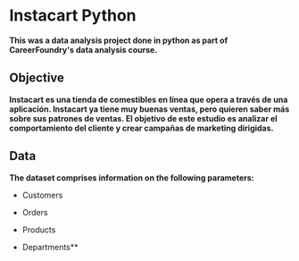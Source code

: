 # Instacart Python
**This was a data analysis project done in python as part of CareerFoundry's data analysis course.**

## Objective
**Instacart es una tienda de comestibles en línea que opera a través de una aplicación. Instacart ya tiene muy buenas ventas, pero quieren saber más sobre sus patrones de ventas. El objetivo de este estudio es analizar el comportamiento del cliente y crear campañas de marketing dirigidas.**

## Data
**The dataset comprises information on the following parameters:**

- Customers
* Orders
+ Products
- Departments**
